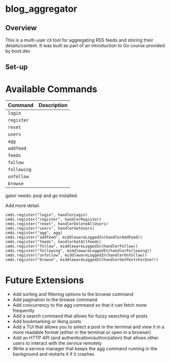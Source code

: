 # blog_aggregator

## Overview

This is a multi-user cli tool for aggregating RSS feeds and storing their details/content. It was built as part of an introduction to Go course provided by boot.dev

## Set-up



# Available Commands

| Command | Description |
| --- | ----------- |
| ``login`` |  |
| ``register`` |  |
| ``reset`` |  |
| ``users`` |  |
| ``agg`` |  |
| ``addfeed`` |  |
| ``feeds`` |  |
| ``follow`` |  |
| ``following`` |  |
| ``unfollow`` |  |
| ``browse`` |  |


gator needs: psql and go installed.

Add more detail.



	cmds.register("login", handlerLogin)
	cmds.register("register", handlerRegister)
	cmds.register("reset", handlerDeleteAllUsers)
	cmds.register("users", handlerGetUsers)
	cmds.register("agg", agg)
	cmds.register("addfeed", middlewareLoggedIn(handlerAddFeed))
	cmds.register("feeds", handlerGetAllFeeds)
	cmds.register("follow", middlewareLoggedIn(handlerFollow))
	cmds.register("following", middlewareLoggedIn(handlerFollowing))
	cmds.register("unfollow", middlewareLoggedIn(handlerUnfollow))
	cmds.register("browse", middlewareLoggedIn(handlerGetPostsForUser))

# Future Extensions

- Add sorting and filtering options to the browse command
- Add pagination to the browse command
- Add concurrency to the agg command so that it can fetch more frequently
- Add a search command that allows for fuzzy searching of posts
- Add bookmarking or liking posts
- Add a TUI that allows you to select a post in the terminal and view it in a more readable format (either in the terminal or open in a browser)
- Add an HTTP API (and authentication/authorization) that allows other users to interact with the service remotely
- Write a service manager that keeps the agg command running in the background and restarts it if it crashes
